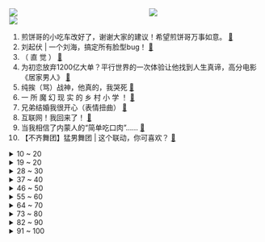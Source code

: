 <div >
	<a style="float:left;width:55%;" href = "https://github.com/anuraghazra/github-readme-stats">
	 <img src = "https://github-readme-stats.vercel.app/api?username=iuuuuuaena&theme=buefy&show_icons=true"/>
	</a>
	<a  style="float:right;width:45%" href = "https://github.com/anuraghazra/github-readme-stats">
	 <img  src="https://github-readme-stats.vercel.app/api/top-langs/?username=anuraghazra&layout=compact"/>
	</a>
	</div>

[![](https://img.shields.io/badge/jxd-@jxdgogogo.xyz-yellowgreen.svg)](https://www.jxdgogogo.xyz)<br>
1. 煎饼哥的小吃车改好了，谢谢大家的建议！希望煎饼哥万事如意。 [:link:](//www.bilibili.com/video/BV12M4y1H7HF) <br>
2. 刘起伏 | 一个刘海，搞定所有脸型bug！ [:link:](//www.bilibili.com/video/BV1PF411f7x7) <br>
3. （ 直 觉 ） [:link:](//www.bilibili.com/video/BV1yh4y1r7jj) <br>
4. 为初恋放弃1200亿大单？平行世界的一次体验让他找到人生真谛，高分电影《居家男人》 [:link:](//www.bilibili.com/video/BV1mX4y177H2) <br>
5. 纯挨（骂）战神，他真的，我哭死 [:link:](//www.bilibili.com/video/BV1mk4y1u7p2) <br>
6. 一 所 魔 幻 现 实 的 乡 村 小 学 ！ [:link:](//www.bilibili.com/video/BV1x14y167eb) <br>
7. 兄弟结婚我很开心（表情扭曲） [:link:](//www.bilibili.com/video/BV1Nu4y117MN) <br>
8. 互联网！我回来了！ [:link:](//www.bilibili.com/video/BV1b44y1w7Eo) <br>
9. 当我相信了内蒙人的“简单吃口肉”…… [:link:](//www.bilibili.com/video/BV1xz4y1p7iw) <br>
10. 【不齐舞团】猛男舞团 | 这个联动，你可喜欢？ [:link:](//www.bilibili.com/video/BV17h4y1w7vE) <br>
<details>
<summary>10 ~ 20</summary>

11. 《凡应》序幕短片 [:link:](//www.bilibili.com/video/BV1Yh4y1w7MW) <br>
12. 挑战十个超级变态辣鸡翅！这次我是真的快吃不下去了！ [:link:](//www.bilibili.com/video/BV19P41147Fs) <br>
13. 逆 天 剧 情 2.0 [:link:](//www.bilibili.com/video/BV1QN411h7JG) <br>
14. 被逼疯！向战友连开14枪！他经历了什么？一口气看完Netflix高口碑韩剧《D.P逃兵追缉令》S2 [:link:](//www.bilibili.com/video/BV1R841197CN) <br>
15. 探秘全球十大自助餐！英国银行金库里干饭！是种什么体验？ [:link:](//www.bilibili.com/video/BV1HP411t7tZ) <br>
16. 最不像神话的神话，却描绘了最像神明的神明！世界神话地图（番外），克苏鲁到底算不算神话？ [:link:](//www.bilibili.com/video/BV19j411679Y) <br>
17. 这该死的胜负欲 [:link:](//www.bilibili.com/video/BV1V8411d7jK) <br>
18. 开挂无法提升智力 2.0 [:link:](//www.bilibili.com/video/BV1Wu4y1B7B5) <br>
19. 我又双叒叕成为了大家的鬼畜素材… [:link:](//www.bilibili.com/video/BV1TN411a716) <br>
</details>
<details>
<summary>19 ~ 20</summary>

20. 信任都没有，还扯一家人吗？还想孩子优秀？自信？ [:link:](//www.bilibili.com/video/BV1vz4y1p7HA) <br>
21. 医生： 你这猫3个月后尾巴会很大哦 [:link:](//www.bilibili.com/video/BV1nj411r7K6) <br>
22. 开拓者：妈！他欺负我！！！ [:link:](//www.bilibili.com/video/BV1114y1B7Hd) <br>
23. 好好生活，从舍友做起 [:link:](//www.bilibili.com/video/BV1Gj411r7F5) <br>
24. 在漫展上COS最可爱的角色，！飙最酷的车！ [:link:](//www.bilibili.com/video/BV1UV411G7kr) <br>
25. 造成大家误会，村长已经道歉！ [:link:](//www.bilibili.com/video/BV1oN411b7Ui) <br>
26. 花十万在东北林区买了个小平房，还带二亩菜地，三十多岁终于有自己的房子了 [:link:](//www.bilibili.com/video/BV1W8411o7NL) <br>
27. 99%的人不知道！这些东西怎么用！？ [:link:](//www.bilibili.com/video/BV1x44y1w7xf) <br>
28. 【欣小萌X猛男舞团】这么可爱真是抱歉了 [:link:](//www.bilibili.com/video/BV1mM4y1H76y) <br>
</details>
<details>
<summary>28 ~ 30</summary>

29. 看完这个视频，你将改变你的人生（基于脑科学原理 [:link:](//www.bilibili.com/video/BV1Tj411r7zL) <br>
30. 《原神》枫丹交响音乐现场 [:link:](//www.bilibili.com/video/BV1Bu4y117aj) <br>
31. 我花了10000买了一个电饭煲...... [:link:](//www.bilibili.com/video/BV11m4y1x7Ct) <br>
32. 游戏界百大？steam关注排行榜100名！全是神仙打架！（1） [:link:](//www.bilibili.com/video/BV12m4y1W7tN) <br>
33. 用人毫做的文房四宝值多少钱？ [:link:](//www.bilibili.com/video/BV1fu4y117JX) <br>
34. 有些忙该帮得帮，如果下次遇到，还是会毫不犹豫帮忙的 [:link:](//www.bilibili.com/video/BV1XV411g7Lt) <br>
35. 评分9.3！这个我真没见过！布莱泽奥特曼开播吐槽！ [:link:](//www.bilibili.com/video/BV1A44y1A7DM) <br>
36. 【星穹夏日联欢盛典】《星铁大逃杀》豆瓣2.8 [:link:](//www.bilibili.com/video/BV1ah4y1r7pL) <br>
37. 探秘美国第一大学食堂！和中国大学食堂，有多大区别？ [:link:](//www.bilibili.com/video/BV1114y1i7Bz) <br>
</details>
<details>
<summary>37 ~ 40</summary>

38. 【星穹夏日联欢盛典】「星之旅途」主线回忆向 -《崩坏：星穹铁道》原创短片 [:link:](//www.bilibili.com/video/BV1Qu411H7av) <br>
39. 上海最贵超市！吃天价水果有点紧张！ [:link:](//www.bilibili.com/video/BV1pM4y1p7EP) <br>
40. 从未想到的过关方式！视觉解谜游戏《取景器》 [:link:](//www.bilibili.com/video/BV1Tu4y1B7M4) <br>
41. 【世纪极寒】1-38集 剧场版 整栋楼的邻居都在砸我家的门，更是换着花样来砸 [:link:](//www.bilibili.com/video/BV1uu411p7Xw) <br>
42. 不  牛  逼  啦  ？ [:link:](//www.bilibili.com/video/BV14u4y117AG) <br>
43. ⚡毫 无 违 和 感⚡ [:link:](//www.bilibili.com/video/BV15P411t7Q5) <br>
44. 【健身韭菜记】七，“健腹轮” [:link:](//www.bilibili.com/video/BV1kh4y1r7xK) <br>
45. 火柴人 VS 我的世界系列 第三季实时重置版 （In Real Time) [:link:](//www.bilibili.com/video/BV1Mu411n7K5) <br>
46. 坏人也怕愣头青！ [:link:](//www.bilibili.com/video/BV1o8411d7B2) <br>
</details>
<details>
<summary>46 ~ 50</summary>

47. 按摩动画演示 [:link:](//www.bilibili.com/video/BV1Kh4y1C7Tv) <br>
48. 近嫁不光可以蹭吃蹭喝，还可以连吃带拿#搞笑 #记录真实生活 #情侣日常 #花花和纪老憨 [:link:](//www.bilibili.com/video/BV1qj411r7Ke) <br>
49. 《 超 甜 小 故 事 》 [:link:](//www.bilibili.com/video/BV1y14y1B7Tq) <br>
50. 高情商员工 [:link:](//www.bilibili.com/video/BV1ap4y1V7og) <br>
51. 各地的地图形状有多奇葩 [:link:](//www.bilibili.com/video/BV1MV411G7ff) <br>
52. 1天还原非遗味道，中餐的灵魂所在！ [:link:](//www.bilibili.com/video/BV1CV411G7Ym) <br>
53. 5个分镜思路，把生活旅行拍出“电影感” [:link:](//www.bilibili.com/video/BV15u4y1R7qY) <br>
54. 还原大耳朵图图爱吃的泡面！味道居然…… [:link:](//www.bilibili.com/video/BV1pp4y1V7Xm) <br>
55. 惊呆了老铁，这是什么表演 [:link:](//www.bilibili.com/video/BV1BN411h7Z1) <br>
</details>
<details>
<summary>55 ~ 60</summary>

56. 作业做完了吗？完了！ [:link:](//www.bilibili.com/video/BV1Bp4y1V7oL) <br>
57. 电饭煲居然能做糖醋排骨？我来试一下。 [:link:](//www.bilibili.com/video/BV1444y1w74M) <br>
58. 改造智能护理床，被我妈用成追剧神器 [:link:](//www.bilibili.com/video/BV1kN411h7bH) <br>
59. 素材提供，大范围移动延时，成都339电视塔移动日转夜延时 [:link:](//www.bilibili.com/video/BV1Qp4y1V7An) <br>
60. 开灯前以为只是普通的线条画 开灯后直接封神 [:link:](//www.bilibili.com/video/BV13V4y1i7tN) <br>
61. 被讨厌的勇气 [:link:](//www.bilibili.com/video/BV12p4y1V7ZK) <br>
62. 【才浅手工】真超导材料铜基铌钛美的合金制作戒指吊坠，真的太酷啦！！！ [:link:](//www.bilibili.com/video/BV1hm4y1W7mj) <br>
63. 当MC边界变成一条线，在一条线内生存！ [:link:](//www.bilibili.com/video/BV1pM4y1p7ec) <br>
64. 柯洁妈妈跟会说话的“站鹦” [:link:](//www.bilibili.com/video/BV17M4y1p7ar) <br>
</details>
<details>
<summary>64 ~ 70</summary>

65. 100天后就要删除的世界 [:link:](//www.bilibili.com/video/BV1Fx4y197wp) <br>
66. 最有感触的一段剧情《因为我已触碰过天空》 [:link:](//www.bilibili.com/video/BV1TN411a78H) <br>
67. 【时代少年团】系列纪录片《光辉岁月》——“遐路” [:link:](//www.bilibili.com/video/BV1wj411r7E9) <br>
68. 女孩们！什么美都要变，只会害了你！ [:link:](//www.bilibili.com/video/BV1su4y117mh) <br>
69. 我的世界：逆天特性，苦力怕可被驯服，完全无害化！ [:link:](//www.bilibili.com/video/BV1Nu4y1B7iJ) <br>
70. 能开下窗户吗？空姐：好的 [:link:](//www.bilibili.com/video/BV1Y8411d7ev) <br>
71. @名字就叫大梦一场,我朋友一脚踩死雷电将军 [:link:](//www.bilibili.com/video/BV1N8411o7UU) <br>
72. 这个长得像水壶似的冰格模具真的好用吗？ [:link:](//www.bilibili.com/video/BV1Dh4y1C7rb) <br>
73. 丛 林 土 鳖 仙 人（微阴间） [:link:](//www.bilibili.com/video/BV1P94y1C7kK) <br>
</details>
<details>
<summary>73 ~ 80</summary>

74. ⚡️10秒让所有mc老玩家集体爆笑⚡️ [:link:](//www.bilibili.com/video/BV1Eh4y1w7P7) <br>
75. 听说你们想看我穿红蓝洞洞裙？ [:link:](//www.bilibili.com/video/BV1q14y1B7xT) <br>
76. 你好，可以去你家给你做饭吗？ [:link:](//www.bilibili.com/video/BV1MN41187iZ) <br>
77. 不好！这么可爱给她装到了【笨蛋小媳妇】 [:link:](//www.bilibili.com/video/BV1Pj411r7cq) <br>
78. 【星穹夏日联欢盛典】公路迷途 [:link:](//www.bilibili.com/video/BV1GM4y1p7AD) <br>
79. 4黄金vs3王者！论杰斯、兵法石头人、嘴臭剑魔、真人腕豪齐上阵#真金白银vs最强王者【总结篇】 [:link:](//www.bilibili.com/video/BV16h4y1F7b2) <br>
80. 《青莲兰陵》胜利从来不是靠一个人就能做到的！！！ [:link:](//www.bilibili.com/video/BV1ap4y1V7HM) <br>
81. 给你，一条不敢走的，人生捷径 [:link:](//www.bilibili.com/video/BV1Dx4y1X7uA) <br>
82. 孙悟空：看好了！这才是当代年轻神仙消费观！！！ [:link:](//www.bilibili.com/video/BV1Uk4y1g7eW) <br>
</details>
<details>
<summary>82 ~ 90</summary>

83. 3分钟教会奶茶店所有“超级水果茶”的做法 [:link:](//www.bilibili.com/video/BV1RV411V7TU) <br>
84. 手法大帝白露教学 [:link:](//www.bilibili.com/video/BV118411d7rf) <br>
85. 【可能是B站最长的延时摄影】35秒，五年 [:link:](//www.bilibili.com/video/BV1uu411n7kd) <br>
86. 兄弟们，我回来啦！ [:link:](//www.bilibili.com/video/BV11p4y1V7HV) <br>
87. 如果宋焰和楚雨荨演微微一笑很倾城 [:link:](//www.bilibili.com/video/BV1vX4y177G1) <br>
88. “一局游戏疯了五个……” [:link:](//www.bilibili.com/video/BV1bh4y1w76j) <br>
89. 寿司...已经...吃不下了... [:link:](//www.bilibili.com/video/BV1ZV411V74M) <br>
90. 一个无人知道的故事 [:link:](//www.bilibili.com/video/BV1gF411f7za) <br>
91. 徒手来个上帝视角！ [:link:](//www.bilibili.com/video/BV1u94y1C7gH) <br>
</details>
<details>
<summary>91 ~ 100</summary>

92. 最炸裂的一集！49亿人瞬间蒸发！地球寸草不生《80亿个精灵》第三章 [:link:](//www.bilibili.com/video/BV1zV411G7KZ) <br>
93. 【我在惊悚游戏里封神】少年神明遇到了他唯一的14岁信徒 [:link:](//www.bilibili.com/video/BV15P411t7G1) <br>
94. 高中地理的奇葩题目 [:link:](//www.bilibili.com/video/BV1VF411f7WZ) <br>
95. 寻找余华的B站账号，藏得很深呀 [:link:](//www.bilibili.com/video/BV11V411G7qc) <br>
96. 整个超市找不出一个正常顾客！ [:link:](//www.bilibili.com/video/BV1UV411G7C1) <br>
97. 战宠训练师成长记 [:link:](//www.bilibili.com/video/BV1Ju4y1R7Lc) <br>
98. 欢迎来到枫丹！ [:link:](//www.bilibili.com/video/BV1e94y1C7do) <br>
99. 【MrBeast首发】7天挑战木筏求生你能坚持多久？RAFT整活 [:link:](//www.bilibili.com/video/BV138411o7qG) <br>
100. ❤️所有艾雅全都康复吖~❤️ [:link:](//www.bilibili.com/video/BV1L94y1C74w) <br>
</details>
